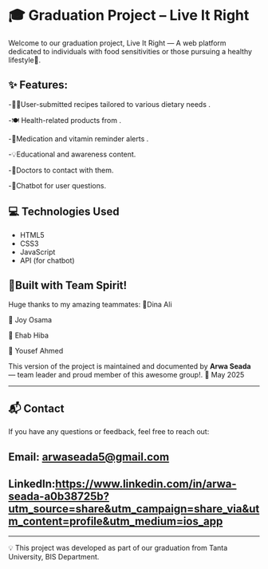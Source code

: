 # 🎓 Graduation Project – Live It Right
Welcome to our graduation project, Live It Right — A web platform dedicated to individuals with food sensitivities or those pursuing a healthy lifestyle💚.
## ✨ Features:

-🧑‍🍳User-submitted recipes tailored to various dietary needs  .

-🍽 Health-related products from . 

-🚨Medication and vitamin reminder alerts . 

-💡Educational and awareness content. 

-🧪Doctors to contact with them.

-💬Chatbot for user questions.
## 💻 Technologies Used
- HTML5 
- CSS3 
- JavaScript
- API (for chatbot)
## 👥Built with Team Spirit!
Huge thanks to my amazing teammates:
💫Dina Ali 

💫 Joy Osama  

💫 Ehab Hiba

💫 Yousef Ahmed 

This version of the project is maintained and documented by **Arwa Seada**  — team leader and proud member of this awesome group!.
📅 May 2025  

---------------
## 📬 Contact
If you have any questions or feedback, feel free to reach out:
##  Email:  arwaseada5@gmail.com 
##  LinkedIn:https://www.linkedin.com/in/arwa-seada-a0b38725b?utm_source=share&utm_campaign=share_via&utm_content=profile&utm_medium=ios_app
------------------
💡 This project was developed as part of our graduation from Tanta University, BIS Department.

